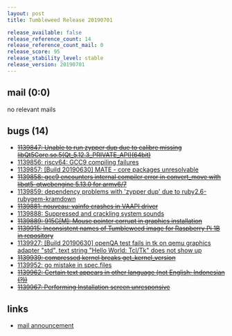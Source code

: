 ```yaml
---
layout: post
title: Tumbleweed Release 20190701

release_available: false
release_reference_count: 14
release_reference_count_mail: 0
release_score: 95
release_stability_level: stable
release_version: 20190701
---
```


## mail (0:0)

no relevant mails

## bugs (14)

<!--more-->

- ~~[1139847: Unable to run zypper dup due to calibre missing libQt5Core.so.5(Qt_5.12.3_PRIVATE_API)(64bit)](https://bugzilla.opensuse.org/show_bug.cgi?id=1139847)~~
- [1139856: riscv64: GCC9 compiling failures](https://bugzilla.opensuse.org/show_bug.cgi?id=1139856)
- [1139857: \[Build 20190630\] MATE - core packages unresolvable](https://bugzilla.opensuse.org/show_bug.cgi?id=1139857)
- ~~[1139858: gcc9 encounters internal compiler error in convert_move with libqt5-qtwebengine 5.13.0 for armv6/7](https://bugzilla.opensuse.org/show_bug.cgi?id=1139858)~~
- [1139859: dependency problems with 'zypper dup' due to ruby2.6-rubygem-kramdown](https://bugzilla.opensuse.org/show_bug.cgi?id=1139859)
- ~~[1139881: nouveau: vainfo crashes in VAAPI driver](https://bugzilla.opensuse.org/show_bug.cgi?id=1139881)~~
- [1139888: Suppressed and crackling system sounds](https://bugzilla.opensuse.org/show_bug.cgi?id=1139888)
- ~~[1139889: 915G\[M\]: Mouse pointer corrupt in graphics installation](https://bugzilla.opensuse.org/show_bug.cgi?id=1139889)~~
- ~~[1139915: Inconsistent names of Tumbleweed image for Raspberry Pi 1B in repository](https://bugzilla.opensuse.org/show_bug.cgi?id=1139915)~~
- [1139927: \[Build 20190630\] openQA test fails in tk on qemu graphics adapter "std", text string "Hello World: Tcl/Tk" does not show up](https://bugzilla.opensuse.org/show_bug.cgi?id=1139927)
- ~~[1139939: compressed kernel breaks get_kernel_version](https://bugzilla.opensuse.org/show_bug.cgi?id=1139939)~~
- [1139952: go mistake  in spec.files](https://bugzilla.opensuse.org/show_bug.cgi?id=1139952)
- ~~[1139962: Certain text appears in other language (not English; Indonesian (?))](https://bugzilla.opensuse.org/show_bug.cgi?id=1139962)~~
- ~~[1139967: Performing Installation screen unresponsive](https://bugzilla.opensuse.org/show_bug.cgi?id=1139967)~~



## links

- [mail announcement](https://lists.opensuse.org/opensuse-factory/2019-07/msg00049.html)
